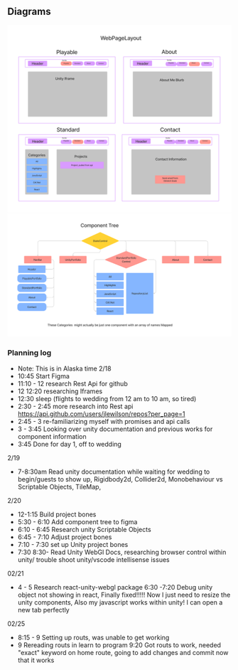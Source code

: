 ## Diagrams
![Webpage Layout](./Capstone/src/img/Layout.png)
![Component Tree](./Capstone/src/img/ComponentTree.png)

### Planning log
* Note: This is in Alaska time 
2/18 
* 10:45 Start Figma
* 11:10 - 12 research Rest Api for github
* 12 12:20 researching Iframes
* 12:30 sleep (flights to wedding from 12 am to 10 am, so tired)
* 2:30 - 2:45 more research into Rest api https://api.github.com/users/jlewilson/repos?per_page=1
* 2:45 - 3 re-familiarizing myself with promises and api calls
* 3 - 3:45 Looking over unity documentation and previous works for component information
* 3:45 Done for day 1, off to wedding

2/19
* 7-8:30am Read unity documentation while waiting for wedding to begin/guests to show up, Rigidbody2d, Collider2d, Monobehaviour vs Scriptable Objects, TileMap, 

2/20
* 12-1:15 Build project bones
* 5:30 - 6:10 Add component tree to figma
* 6:10 - 6:45  Research unity Scriptable Objects 
* 6:45 - 7:10 Adjust project bones
* 7:10 - 7:30 set up Unity project bones
* 7:30 8:30- Read Unity WebGl Docs, researching browser control within unity/ trouble shoot unity/vscode intellisense  issues

02/21
* 4 - 5 Research react-unity-webgl package
6:30 -7:20 Debug unity object not showing in react, Finally fixed!!!!! Now I just need to resize the unity components, Also my javascript works within unity! I can open a new tab perfectly

02/25
* 8:15 - 9 Setting up routs, was unable to get working
* 9 Rereading routs in learn to program
9:20 Got routs to work, needed "exact" keyword on home route, going to add changes and commit now that it works